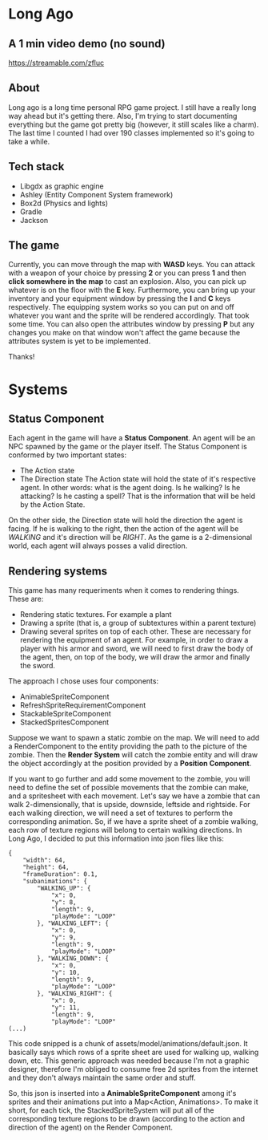 # Long Ago

## A 1 min video demo (no sound)
https://streamable.com/zfluc

## About
Long ago is a long time personal RPG game project. I still have a really long way ahead but it's getting there. Also, I'm trying to start documenting everything but the game got pretty big (however, it still scales like a charm). The last time I counted I had over 190 classes implemented so it's going to take a while.

## Tech stack
* Libgdx as graphic engine
* Ashley (Entity Component System framework)
* Box2d (Physics and lights)
* Gradle
* Jackson

## The game
Currently, you can move through the map with **WASD** keys. You can attack with a weapon of your choice by pressing **2** or you can press **1** and then **click somewhere in the map** to cast an explosion. Also, you can pick up whatever is on the floor with the **E** key. Furthermore, you can bring up your inventory and your equipment window by pressing the **I** and **C** keys respectively. The equipping system works so you can put on and off whatever you want and the sprite will be rendered accordingly. That took some time. You can also open the attributes window by pressing **P** but any changes you make on that window won't affect the game because the attributes system is yet to be implemented.

Thanks!

# Systems
## Status Component
Each agent in the game will have a **Status Component**. An agent will be an NPC spawned by the game or the player itself. The Status Component is conformed by two important states:
* The Action state
* The Direction state
The Action state will hold the state of it's respective agent. In other words: what is the agent doing. Is he walking? Is he attacking? Is he casting a spell? That is the information that will be held by the Action State.

On the other side, the Direction state will hold the direction the agent is facing. If he is walking to the right, then the action of the agent will be *WALKING* and it's direction will be *RIGHT*. As the game is a 2-dimensional world, each agent will always posses a valid direction.


## Rendering systems
This game has many requeriments when it comes to rendering things. These are:
- Rendering static textures. For example a plant
- Drawing a sprite (that is, a group of subtextures within a parent texture)
- Drawing several sprites on top of each other. These are necessary for rendering the equipment of an agent. For example, in order to draw a player with his armor and sword, we will need to first draw the body of the agent, then, on top of the body, we will draw the armor and finally the sword.

The approach I chose uses four components:
* AnimableSpriteComponent
* RefreshSpriteRequirementComponent
* StackableSpriteComponent
* StackedSpritesComponent

Suppose we want to spawn a static zombie on the map. We will need to add a RenderComponent to the entity providing the path to the picture of the zombie. Then the **Render System** will catch the zombie entity and will draw the object accordingly at the position provided by a **Position Component**.

If you want to go further and add some movement to the zombie, you will need to define the set of possible movements that the zombie can make, and a spritesheet with each movement. Let's say we have a zombie that can walk 2-dimensionally, that is upside, downside, leftside and rightside. For each walking direction, we will need a set of textures to perform the corresponding animation. So, if we have a sprite sheet of a zombie walking, each row of texture regions will belong to certain walking directions. In Long Ago, I decided to put this information into json files like this:

```
{
	"width": 64,
	"height": 64,
	"frameDuration": 0.1,
	"subanimations": {
		"WALKING_UP": {
			"x": 0,
			"y": 8,
			"length": 9,
			"playMode": "LOOP"
		}, "WALKING_LEFT": {
			"x": 0,
			"y": 9,
			"length": 9,
			"playMode": "LOOP"
		}, "WALKING_DOWN": {
			"x": 0,
			"y": 10,
			"length": 9,
			"playMode": "LOOP"
		}, "WALKING_RIGHT": {
			"x": 0,
			"y": 11,
			"length": 9,
			"playMode": "LOOP"
(...)
```

This code snipped is a chunk of assets/model/animations/default.json. It basically says which rows of a sprite sheet are used for walking up, walking down, etc. This generic approach was needed because I'm not a graphic designer, therefore I'm obliged to consume free 2d sprites from the internet and they don't always maintain the same order and stuff.

So, this json is inserted into a **AnimableSpriteComponent** among it's sprites and their animations put into a Map<Action, Animations>. To make it short, for each tick, the StackedSpriteSystem will put all of the corresponding texture regions to be drawn (according to the action and direction of the agent) on the Render Component.